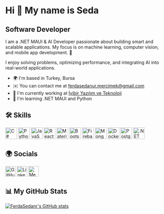 Hi 👋 My name is Seda  
=====================  

## Software Developer  
I am a .NET MAUI & AI Developer passionate about building smart and scalable applications. My focus is on machine learning, computer vision, and mobile app development. 🚀  

I enjoy solving problems, optimizing performance, and integrating AI into real-world applications.  

- 🌍 I'm based in Turkey, Bursa  
- ✉️ You can contact me at [ferdasedanur.mercimek@gmail.com](mailto:ferdasedanur.mercimek@gmail.com)  
- 🚀 I'm currently working at [İyibir Yazılım ve Teknoloji](http://www.iyibiryazilim.com.tr)  
- 🧠 I'm learning .NET MAUI and Python  

## 🛠 Skills  
<p align="left">
  <a href="https://docs.microsoft.com/en-us/dotnet/csharp/" target="_blank"><img src="https://raw.githubusercontent.com/danielcranney/readme-generator/main/public/icons/skills/csharp-colored.svg" width="36" height="36" alt="C#" /></a>  
  <a href="https://www.python.org/" target="_blank"><img src="https://raw.githubusercontent.com/danielcranney/readme-generator/main/public/icons/skills/python-colored.svg" width="36" height="36" alt="Python" /></a>  
  <a href="https://developer.mozilla.org/en-US/docs/Web/JavaScript" target="_blank"><img src="https://raw.githubusercontent.com/danielcranney/readme-generator/main/public/icons/skills/javascript-colored.svg" width="36" height="36" alt="JavaScript" /></a>  
  <a href="https://reactjs.org/" target="_blank"><img src="https://raw.githubusercontent.com/danielcranney/readme-generator/main/public/icons/skills/react-colored.svg" width="36" height="36" alt="React" /></a>  
  <a href="https://mui.com/" target="_blank"><img src="https://raw.githubusercontent.com/danielcranney/readme-generator/main/public/icons/skills/materialui-colored.svg" width="36" height="36" alt="Material UI" /></a>  
  <a href="https://getbootstrap.com/" target="_blank"><img src="https://raw.githubusercontent.com/danielcranney/readme-generator/main/public/icons/skills/bootstrap-colored.svg" width="36" height="36" alt="Bootstrap" /></a>  
  <a href="https://firebase.google.com/" target="_blank"><img src="https://raw.githubusercontent.com/danielcranney/readme-generator/main/public/icons/skills/firebase-colored.svg" width="36" height="36" alt="Firebase" /></a>  
  <a href="https://www.mongodb.com/" target="_blank"><img src="https://raw.githubusercontent.com/danielcranney/readme-generator/main/public/icons/skills/mongodb-colored.svg" width="36" height="36" alt="MongoDB" /></a>  
  <a href="https://www.docker.com/" target="_blank"><img src="https://raw.githubusercontent.com/danielcranney/readme-generator/main/public/icons/skills/docker-colored.svg" width="36" height="36" alt="Docker" /></a>  
  <a href="https://www.postgresql.org/" target="_blank"><img src="https://raw.githubusercontent.com/danielcranney/readme-generator/main/public/icons/skills/postgresql-colored.svg" width="36" height="36" alt="PostgreSQL" /></a>  
  <a href="https://dotnet.microsoft.com/en-us/" target="_blank"><img src="https://raw.githubusercontent.com/danielcranney/readme-generator/main/public/icons/skills/dot-net-colored.svg" width="36" height="36" alt=".NET" /></a>  
</p>

## 🌍 Socials  
<p align="left">
  <a href="https://github.com/FerdaSedanr" target="_blank"><img src="https://raw.githubusercontent.com/danielcranney/readme-generator/main/public/icons/socials/github.svg" width="32" height="32" alt="GitHub" /></a>  
  <a href="https://www.linkedin.com/in/ferda-sedanur-mercimek/" target="_blank"><img src="https://raw.githubusercontent.com/danielcranney/readme-generator/main/public/icons/socials/linkedin.svg" width="32" height="32" alt="LinkedIn" /></a>  
  <a href="http://www.medium.com/@fsedm12" target="_blank"><img src="https://raw.githubusercontent.com/danielcranney/readme-generator/main/public/icons/socials/medium.svg" width="32" height="32" alt="Medium" /></a>  
</p>

## 📊 My GitHub Stats  
<a href="http://www.github.com/FerdaSedanr">
  <img src="https://github-readme-stats.vercel.app/api?username=FerdaSedanr&show_icons=true&count_private=true&title_color=ec4899&text_color=ffffff&icon_color=ec4899&bg_color=1c1917&hide_border=true&show_icons=true" alt="FerdaSedanr's GitHub stats" />
</a>
